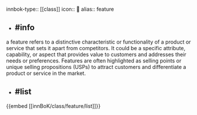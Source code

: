 innbok-type:: [[class]]
icon:: 🌟
alias:: feature

- ## #info 
a feature refers to a distinctive characteristic or functionality of a product or service that sets it apart from competitors. It could be a specific attribute, capability, or aspect that provides value to customers and addresses their needs or preferences. Features are often highlighted as selling points or unique selling propositions (USPs) to attract customers and differentiate a product or service in the market.
- ## #list 
{{embed [[innBoK/class/feature/list]]}}












